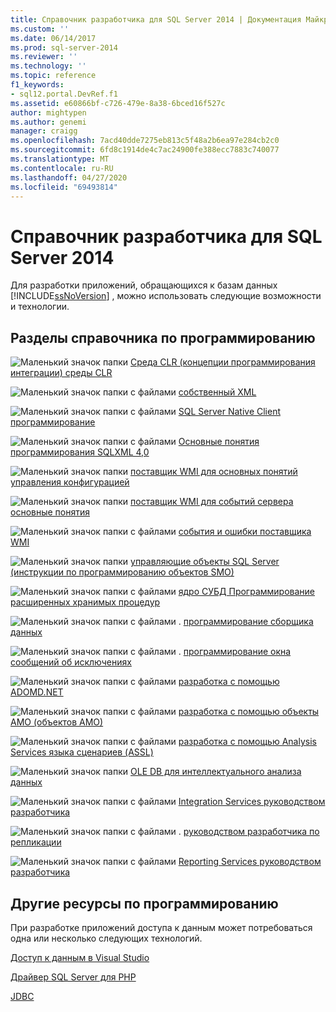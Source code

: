 ```yaml
---
title: Справочник разработчика для SQL Server 2014 | Документация Майкрософт
ms.custom: ''
ms.date: 06/14/2017
ms.prod: sql-server-2014
ms.reviewer: ''
ms.technology: ''
ms.topic: reference
f1_keywords:
- sql12.portal.DevRef.f1
ms.assetid: e60866bf-c726-479e-8a38-6bced16f527c
author: mightypen
ms.author: genemi
manager: craigg
ms.openlocfilehash: 7acd40dde7275eb813c5f48a2b6ea97e284cb2c0
ms.sourcegitcommit: 6fd8c1914de4c7ac24900fe388ecc7883c740077
ms.translationtype: MT
ms.contentlocale: ru-RU
ms.lasthandoff: 04/27/2020
ms.locfileid: "69493814"
---
```

# <a name="developer-reference-for-sql-server-2014"></a>Справочник разработчика для SQL Server 2014

  Для разработки приложений, обращающихся к базам данных [!INCLUDE[ssNoVersion](../includes/ssnoversion-md.md)] , можно использовать следующие возможности и технологии.  
  
## <a name="programming-reference-sections"></a>Разделы справочника по программированию  

 ![Маленький значок папки](../integration-services/media/filefolder-small.gif "Маленький значок папки") [Среда CLR &#40;концепции программирования интеграции&#41; среды CLR](../relational-databases/clr-integration/common-language-runtime-clr-integration-programming-concepts.md)  
  
 ![Маленький значок папки с файлами](../integration-services/media/filefolder-small.gif "Маленький значок папки") [собственный XML](https://technet.microsoft.com/library/ms191274.aspx)  
  
 ![Маленький значок папки с файлами](../integration-services/media/filefolder-small.gif "Маленький значок папки") [SQL Server Native Client программирование](../relational-databases/native-client/sql-server-native-client-programming.md)  
  
 ![Маленький значок папки с файлами](../integration-services/media/filefolder-small.gif "Маленький значок папки") [Основные понятия программирования SQLXML 4,0](../relational-databases/sqlxml/sqlxml-4-0-programming-concepts.md)  
  
 ![Маленький значок папки](../integration-services/media/filefolder-small.gif "Маленький значок папки") [поставщик WMI для основных понятий управления конфигурацией](../relational-databases/wmi-provider-configuration/wmi-provider-for-configuration-management.md)  
  
 ![Маленький значок папки](../integration-services/media/filefolder-small.gif "Маленький значок папки") [поставщик WMI для событий сервера основные понятия](../relational-databases/wmi-provider-server-events/wmi-provider-for-server-events-concepts.md)  
  
 ![Маленький значок папки с файлами](../integration-services/media/filefolder-small.gif "Маленький значок папки") [события и ошибки поставщика WMI](../relational-databases/native-client-ole-db-errors/errors.md)  
  
 ![Маленький значок папки](../integration-services/media/filefolder-small.gif "Маленький значок папки") [управляющие объекты SQL Server &#40;инструкции по программированию объектов SMO&#41;](../relational-databases/server-management-objects-smo/sql-server-management-objects-smo-programming-guide.md)  
  
 ![Маленький значок папки с файлами](../integration-services/media/filefolder-small.gif "Маленький значок папки") [ядро СУБД Программирование расширенных хранимых процедур](../relational-databases/database-engine-extended-stored-procedure-programming.md)  
  
 ![Маленький значок папки с файлами](../integration-services/media/filefolder-small.gif "Маленький значок папки") . [программирование сборщика данных](../database-engine/dev-guide/data-collector-programming.md)  
  
 ![Маленький значок папки с файлами](../integration-services/media/filefolder-small.gif "Маленький значок папки") . [программирование окна сообщений об исключениях](../database-engine/dev-guide/exception-message-box-programming.md)  
  
 ![Маленький значок папки с файлами](../integration-services/media/filefolder-small.gif "Маленький значок папки") [разработка с помощью ADOMD.NET](https://docs.microsoft.com/bi-reference/adomd/developing-with-adomd-net)  
  
 ![Маленький значок папки с файлами](../integration-services/media/filefolder-small.gif "Маленький значок папки") [разработка с помощью объекты AMO &#40;объектов AMO&#41;](https://docs.microsoft.com/bi-reference/amo/developing-with-analysis-management-objects-amo)  
  
 ![Маленький значок папки с файлами](../integration-services/media/filefolder-small.gif "Маленький значок папки") [разработка с помощью Analysis Services языка сценариев &#40;ASSL&#41;](https://docs.microsoft.com/analysis-services/multidimensional-models/scripting-language-assl/developing-with-analysis-services-scripting-language-assl)  
  
 ![Маленький значок папки](../integration-services/media/filefolder-small.gif "Маленький значок папки") [OLE DB для интеллектуального анализа данных](https://docs.microsoft.com/sql/analysis-services/dev-guide/ole-db-for-data-mining?view=sql-server-2014)  
  
 ![Маленький значок папки с файлами](../integration-services/media/filefolder-small.gif "Маленький значок папки") [Integration Services руководством разработчика](../integration-services/integration-services-developer-documentation.md)  
  
 ![Маленький значок папки с файлами](../integration-services/media/filefolder-small.gif "Маленький значок папки") . [руководством разработчика по репликации](../relational-databases/replication/concepts/replication-developer-documentation.md)  
  
 ![Маленький значок папки с файлами](../integration-services/media/filefolder-small.gif "Маленький значок папки") [Reporting Services руководством разработчика](../reporting-services/reporting-services-features-and-tasks-ssrs.md)  
  
## <a name="other-programming-resources"></a>Другие ресурсы по программированию  

 При разработке приложений доступа к данным может потребоваться одна или несколько следующих технологий.  
  
 [Доступ к данным в Visual Studio](https://go.microsoft.com/fwlink/?LinkId=129902)  
  
 [Драйвер SQL Server для PHP](https://go.microsoft.com/fwlink/?LinkID=119889)  
  
 [JDBC](https://go.microsoft.com/fwlink/?LinkId=129903)  
  
  
